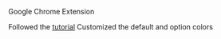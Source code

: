 Google Chrome Extension

Followed the [tutorial](https://developer.chrome.com/extensions/getstarted"tutorial") 
Customized the default and option colors